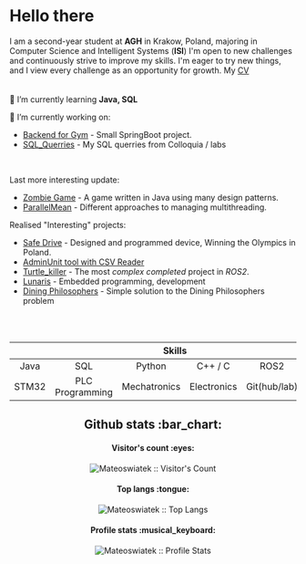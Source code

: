 # Hello there
I am a second-year student at **AGH** in Krakow, Poland, majoring in Computer Science and Intelligent Systems (**ISI**)
I'm open to new challenges and continuously strive to improve my skills. I'm eager to try new things, and I view every challenge as an opportunity for growth.
My [CV](https://github.com/Mateoswiatek/Mateoswiatek/blob/main/CV_Mateusz_Swiatek.pdf)<br>
<br><br>
🌱 I’m currently learning **Java, SQL**
<br>

🔭 I’m currently working on:
- [Backend for Gym](https://github.com/Mateoswiatek/GymBackend) - Small SpringBoot project.
- [SQL_Querries](https://github.com/Mateoswiatek/SQL_Querries) - My SQL querries from Colloquia / labs
<br>

Last more interesting update:
- [Zombie Game](https://github.com/Mateoswiatek/JavaZombieGame) - A game written in Java using many design patterns.
- [ParallelMean](https://github.com/Mateoswiatek/JavaParallelMeanLab12) - Different approaches to managing multithreading.

Realised "Interesting" projects:
- [Safe Drive](https://www.youtube.com/watch?v=f3RRo53PAh8) - Designed and programmed device, Winning the Olympics in Poland.
- [AdminUnit tool with CSV Reader](https://github.com/Mateoswiatek/AdminUnit_tool_with_CSV_Reader-)
- [Turtle_killer](https://github.com/Mateoswiatek/ROS2_follow_turtle_robot) - The most *complex completed* project in *ROS2*.
- [Lunaris](https://www.orbital-space.com/lunarmission) - Embedded programming, development
- [Dining Philosophers](https://github.com/Mateoswiatek/JavaDiningPhilosophers) - Simple solution to the Dining Philosophers problem


<br><br>

<div align="center">
  <table>
    <thead>
      <tr>
        <th colspan="7">Skills</th>
      </tr>
    </thead>
    <tr>
     <td align="center" width=110>Java</td>
     <td align="center" width=110>SQL</td>
     <td align="center" width=110>Python</td>
     <td align="center" width=110>C++ / C</td>
     <td align="center" width=110>ROS2</td>
     <td align="center" width=110>Linux</td>
    </tr>
    <tr>
     <td align="center" width=110>STM32</td>
     <td align="center" width=110>PLC Programming</td>
     <td align="center" width=110>Mechatronics</td>
     <td align="center" width=110>Electronics</td>
     <td align="center" width=110>Git(hub/lab)</td>
     <td align="center" width=110>PCB design</td>
    </tr>
  </table>
  



<h2 align="center">Github stats :bar_chart:</h2>

<h4 align="center">Visitor's count :eyes:</h4>

<p align="center"><img src="https://profile-counter.glitch.me/{Mateoswiatek}/count.svg" alt="Mateoswiatek :: Visitor's Count" /></p>

<h4 align="center">Top langs :tongue:</h4>

<p align="center"><img src="https://github-readme-stats.vercel.app/api/top-langs/?username=Mateoswiatek&langs_count=10&theme=tokyonight&layout=compact" alt="Mateoswiatek :: Top Langs" /></p>

<h4 align="center">Profile stats :musical_keyboard:</h4>

<p align="center"><img src="https://github-readme-stats.vercel.app/api?username=Mateoswiatek&show_icons=true&title_color=fff&icon_color=79ff97&text_color=9f9f9f&bg_color=151515" alt="Mateoswiatek :: Profile Stats" /></p>
